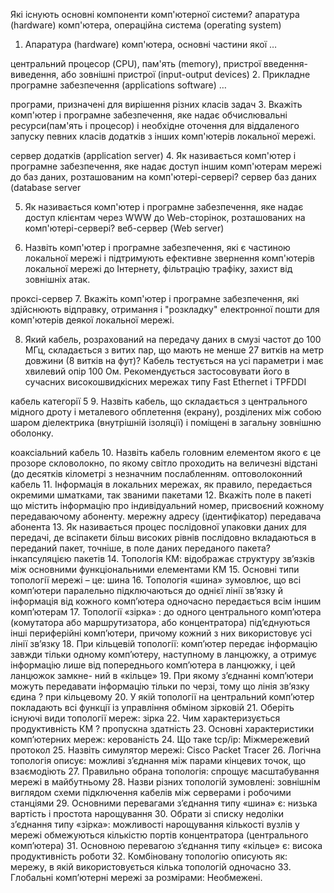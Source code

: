 Які існують основні компоненти комп'ютерної системи?
апаратура (hardware) комп'ютера, операційна система (operating system)
1. Апаратура (hardware) комп'ютера, основні частини якої …

центральний процесор (CPU), пам'ять (memory), пристрої введення-виведення, або зовнішні пристрої (input-output devices)
2. Прикладне програмне забезпечення (applications software) …

програми, призначені для вирішення різних класів задач
3. Вкажіть комп'ютер і програмне забезпечення, яке надає обчислювальні ресурси(пам'ять і процесор) і необхідне оточення для віддаленого запуску певних класів додатків з інших комп'ютерів локальної мережі. 

сервер додатків (application server)
4. Як називається комп'ютер і програмне забезпечення, яке надає доступ іншим комп'ютерам мережі до баз даних, розташованим на комп'ютері-сервері?
сервер баз даних (database server

5. Як називається комп'ютер і програмне забезпечення, яке надає доступ клієнтам через WWW до Web-сторінок, розташованих на комп'ютері-сервері?
веб-сервер (Web server)

6. Назвіть комп'ютер і програмне забезпечення, які є частиною локальної мережі і підтримують ефективне звернення комп'ютерів локальної мережі до Інтернету, фільтрацію трафіку, захист від зовнішніх атак.

проксі-сервер
7. Вкажіть комп'ютер і програмне забезпечення, які здійснюють відправку, отримання і
"розкладку" електронної пошти для комп'ютерів деякої локальної мережі.

8. Який кабель, розрахований на передачу даних в смузі частот до 100 МГц, складається з витих пар, що мають не менше 27 витків на метр довжини (8 витків на фут)? Кабель тестується на усі параметри і має хвилевий опір 100 Ом. Рекомендується застосовувати його в сучасних високошвидкісних мережах типу Fast Ethernet і TPFDDI

кабель категорії 5
9. Назвіть кабель, що складається з центрального мідного дроту і металевого обплетення (екрану), розділених між собою шаром діелектрика (внутрішній ізоляції) і поміщені в загальну зовнішню оболонку.

коаксіальний кабель
10. Назвіть кабель головним елементом якого є це прозоре скловолокно, по якому світло проходить на величезні відстані (до десятків кілометрі з незначним послабленням.
оптоволоконний кабель
11. Інформація в локальних мережах, як правило, передається окремими шматками, так званими
пакетами
12. Вкажіть поле в пакеті що містить інформацію про індивідуальний номер, присвоєний кожному передаваючому абоненту.
мережну адресу (ідентифікатор) передавача абонента
13. Як називається процес послідовної упаковки даних для передачі, де всіпакети більш високих рівнів послідовно вкладаються в переданий пакет, точніше, в поле даних переданого пакета?
інкапсуляцією пакетів
14. Топологія КМ:
відображає структуру зв’язків між основними функціональними елементами КМ
15. Основні типи топології мережі – це:
шина
16. Топологія «шина» зумовлює, що всі комп’ютери
паралельно підключаються до однієї лінії зв’язку й інформація від кожного комп’ютера одночасно передається всім іншим комп’ютерам
17. Топології «зірка» :
до одного центрального комп’ютера (комутатора або маршрутизатора, або концентратора) під’єднуються інші периферійні комп’ютери, причому кожний з них використовує усі лінії зв’язку
18. При кільцевій топології:
комп’ютер передає інформацію завжди тільки одному комп’ютеру, наступному в ланцюжку, а отримує інформацію лише від попереднього комп’ютера в ланцюжку, і цей ланцюжок замкне- ний в «кільце»
19. При якому з’єднанні комп’ютери можуть передавати інформацію тільки по черзі, тому що лінія зв’язку єдина ?
при кільцевому
20. У якій топології на центральний комп’ютер покладають всі функції із управління обміном
зірковій
21. Оберіть існуючі види топології мереж:
зірка
22. Чим характеризується продуктивність КМ ?
пропускна здатність
23. Основні характеристики комп’ютерних мереж:
керованість
24. Що таке tcp/ip:
Міжмережевий протокол
25. Назвіть симулятор мережі:
Cisco Packet Tracer
26. Логічна топологія описує:
можливі з’єднання між парами кінцевих точок, що взаємодіють
27. Правильно обрана топологія:
спрощує масштабування мережі в майбутньому
28. Назви різних топологій зумовлені:
зовнішнім виглядом схеми підключення кабелів між серверами і робочими станціями
29. Основними перевагами з’єднання типу «шина» є:
низька вартість і простота нарощування
30. Обрати зі списку недоліки з’єднання типу «зірка»:
можливості нарощування кількості вузлів у мережі обмежуються кількістю портів концентратора (центрального комп’ютера)
31. Основною перевагою з’єднання типу «кільце» є:
висока продуктивність роботи
32. Комбіновану топологію описують як:
мережу, в якій використовується кілька топологій одночасно
33. Глобальні комп’ютерні мережі за розмірами:
Необмежені.














